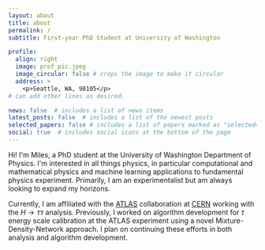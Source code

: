 ```yaml
---
layout: about
title: about
permalink: /
subtitle: First-year PhD Student at University of Washington

profile:
  align: right
  image: prof_pic.jpeg
  image_circular: false # crops the image to make it circular
  address: >
    <p>Seattle, WA, 98105</p>
# can add other lines as desired.  

news: false  # includes a list of news items
latest_posts: false  # includes a list of the newest posts
selected_papers: false # includes a list of papers marked as "selected={true}"
social: true  # includes social icons at the bottom of the page
---
```


Hi! I'm Miles, a PhD student at the University of Washington Department of Physics. I'm interested in all things physics, in particular computational and mathematical physics and machine learning applications to fundamental physics experiment. Primarily, I am an experimentalist but am always looking to expand my horizons. 

Currently, I am affiliated with the [ATLAS](https://atlas.cern) collaboration at [CERN](https://www.home.cern) working with the $H \rightarrow \tau\tau$ analysis. Previously, I worked on algorithm development for $\tau$ energy scale calibration at the ATLAS experiment using a novel Mixture-Density-Network approach. I plan on continuing these efforts in both analysis and algorithm development.

